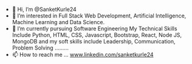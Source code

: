 - 👋 Hi, I’m @SanketKurle24
- 👀 I’m interested in Full Stack Web Development, Artificial Intelligence, Machine Learning and Data Science.
- 🌱 I’m currently pursuing Software Engineering
      My Technical Skills Include Python, HTML, CSS, Javascript, Bootstrap, React, Node JS, MongoDB and my soft skills include Leadership, Communication, Problem Solving ......... 
- 📫 How to reach me ...
      www.linkedin.com/sanketkurle24

<!---
SanketKurle24/SanketKurle24 is a ✨ special ✨ repository because its `README.md` (this file) appears on your GitHub profile.
You can click the Preview link to take a look at your changes.
--->
